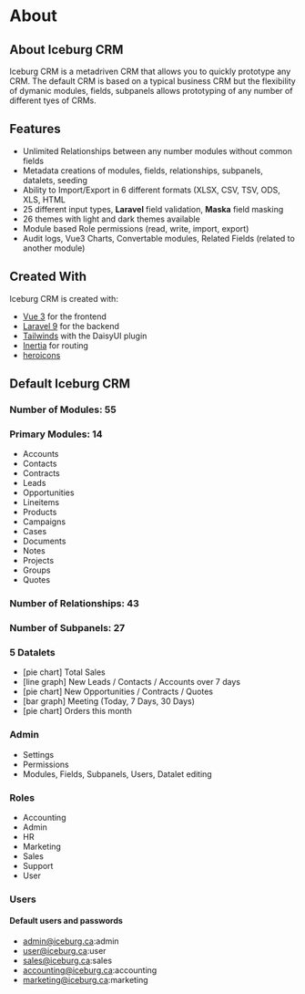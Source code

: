 # About

## About Iceburg CRM

Iceburg CRM is a metadriven CRM that allows you to quickly prototype any CRM.  The default CRM is based on a typical business CRM but the flexibility of dymanic modules, fields, subpanels allows prototyping of any number of different tyes of CRMs.   



## Features

- Unlimited Relationships between any number modules without common fields
- Metadata creations of  modules, fields, relationships, subpanels, datalets, seeding
- Ability to Import/Export in 6 different formats (XLSX, CSV, TSV, ODS, XLS, HTML
- 25 different input types, <b>Laravel</b> field validation, <b>Maska</b> field masking
- 26 themes with light and dark themes available
- Module based Role permissions (read, write, import, export)
- Audit logs, Vue3 Charts, Convertable modules, Related Fields (related to another module)


## Created With

Iceburg CRM is created with:
- [Vue 3](https://vuejs.org/) for the frontend
- [Laravel 9](https://laravel.com/) for the backend
- [Tailwinds](https://tailwindui.com/) with the DaisyUI plugin
- [Inertia](https://inertiajs.com/) for routing
- [heroicons](https://heroicons.com)
 


## Default Iceburg CRM


### Number of Modules: 55


### Primary Modules: 14
- Accounts
- Contacts
- Contracts
- Leads
- Opportunities
- Lineitems
- Products
- Campaigns
- Cases
- Documents
- Notes
- Projects
- Groups
- Quotes

### Number of Relationships: 43


### Number of Subpanels: 27


### 5 Datalets
- [pie chart] Total Sales
- [line graph] New Leads / Contacts / Accounts over 7 days
- [pie chart] New Opportunities / Contracts / Quotes
- [bar graph] Meeting (Today, 7 Days, 30 Days)
- [pie chart] Orders this month

### Admin
- Settings
- Permissions
- Modules, Fields, Subpanels, Users, Datalet editing


### Roles
- Accounting
- Admin 
- HR 
- Marketing 
- Sales 
- Support 
- User

### Users

#### Default users and passwords
- admin@iceburg.ca:admin
- user@iceburg.ca:user
- sales@iceburg.ca:sales
- accounting@iceburg.ca:accounting
- marketing@iceburg.ca:marketing
